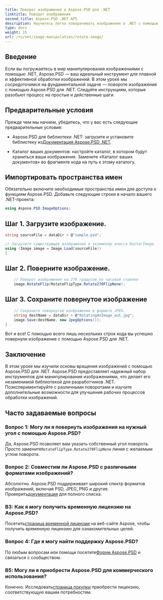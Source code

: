 ```yaml
---
title: Поворот изображения в Aspose.PSD для .NET
linktitle: Поворот изображения
second_title: Aspose.PSD .NET API
description: Научитесь легко поворачивать изображения в .NET с помощью Aspose.PSD. Следуйте нашему пошаговому руководству.
type: docs
weight: 15
url: /ru/net/image-manipulation/rotate-image/
---
```

## Введение

Если вы погружаетесь в мир манипулирования изображениями с помощью .NET, Aspose.PSD — ваш идеальный инструмент для плавной и эффективной обработки изображений. В этом уроке мы сосредоточимся на фундаментальной задаче — повороте изображения с помощью Aspose.PSD для .NET. Следуйте инструкциям, которые разобьют процесс на простые и действенные шаги.

## Предварительные условия

Прежде чем мы начнем, убедитесь, что у вас есть следующие предварительные условия:

-  Aspose.PSD для библиотеки .NET: загрузите и установите библиотеку из[Документация Aspose.PSD .NET](https://reference.aspose.com/psd/net/).

- Каталог ваших документов: настройте каталог, в котором будут храниться ваши изображения. Замените «Каталог ваших документов» во фрагменте кода на путь к этому каталогу.

## Импортировать пространства имен

Обязательно включите необходимые пространства имен для доступа к функциям Aspose.PSD. Добавьте следующие строки в начало вашего .NET-проекта:

```csharp
using Aspose.PSD.ImageOptions;
```

## Шаг 1. Загрузите изображение.

```csharp
string sourceFile = dataDir + @"sample.psd";

// Загрузите существующее изображение в экземпляр класса RasterImage.
using (Image image = Image.Load(sourceFile))
{
```

## Шаг 2. Поверните изображение.

```csharp
    // Поворот изображения на 270 градусов по часовой стрелке
    image.RotateFlip(RotateFlipType.Rotate270FlipNone);
```

## Шаг 3. Сохраните повернутое изображение

```csharp
    // Сохраните повернутое изображение в формате JPEG.
    string destName = dataDir + @"RotatingAnImage_out.jpg";
    image.Save(destName, new JpegOptions());
}
```

Вот и все! С помощью всего лишь нескольких строк кода вы успешно повернули изображение с помощью Aspose.PSD для .NET.

## Заключение

В этом уроке мы изучили основы вращения изображений с помощью Aspose.PSD для .NET. Aspose.PSD предоставляет надежный набор инструментов для манипулирования изображениями, что делает его незаменимой библиотекой для разработчиков .NET. Поэкспериментируйте с различными поворотами и изучите дополнительные возможности для улучшения рабочих процессов обработки изображений.

## Часто задаваемые вопросы

### Вопрос 1: Могу ли я повернуть изображения на нужный угол с помощью Aspose.PSD?

 Да, Aspose.PSD позволяет вам указать собственный угол поворота. Просто замените`RotateFlipType.Rotate270FlipNone` линия с желаемым углом поворота.

### Вопрос 2: Совместим ли Aspose.PSD с различными форматами изображений?

 Абсолютно. Aspose.PSD поддерживает широкий спектр форматов изображений, включая PSD, JPEG, PNG и другие. Проверить[документация](https://reference.aspose.com/psd/net/) для полного списка.

### В3: Как я могу получить временную лицензию на Aspose.PSD?

 Посетить[страница временной лицензии](https://purchase.aspose.com/temporary-license/) на веб-сайте Aspose, чтобы получить временную лицензию для ознакомительных целей.

### Вопрос 4: Где я могу найти поддержку Aspose.PSD?

 По любым вопросам или помощи посетите[Форум Aspose.PSD](https://forum.aspose.com/c/psd/34) и связаться с сообществом.

### В5: Могу ли я приобрести Aspose.PSD для коммерческого использования?

 Конечно. Исследовать[страница покупки](https://purchase.aspose.com/buy) приобрести лицензию, соответствующую вашим потребностям.